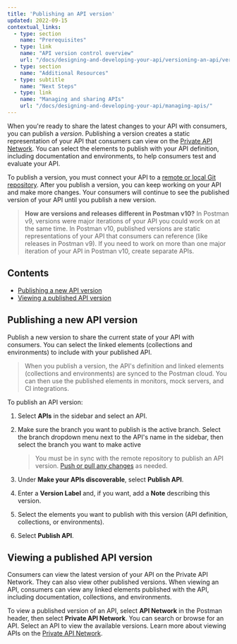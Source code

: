 ```yaml
---
title: 'Publishing an API version'
updated: 2022-09-15
contextual_links:
  - type: section
    name: "Prerequisites"
  - type: link
    name: "API version control overview"
    url: "/docs/designing-and-developing-your-api/versioning-an-api/versioning-an-api-overview/"
  - type: section
    name: "Additional Resources"
  - type: subtitle
    name: "Next Steps"
  - type: link
    name: "Managing and sharing APIs"
    url: "/docs/designing-and-developing-your-api/managing-apis/"
---
```


When you're ready to share the latest changes to your API with consumers, you can publish a _version_. Publishing a version creates a static representation of your API that consumers can view on the [Private API Network](/docs/collaborating-in-postman/adding-private-network/). You can select the elements to publish with your API definition, including documentation and environments, to help consumers test and evaluate your API.

To publish a version, you must connect your API to a [remote or local Git repository](/docs/designing-and-developing-your-api/versioning-an-api/versioning-an-api-overview/). After you publish a version, you can keep working on your API and make more changes. Your consumers will continue to see the published version of your API until you publish a new version.

> **How are versions and releases different in Postman v10?** In Postman v9, versions were major iterations of your API you could work on at the same time. In Postman v10, published versions are static representations of your API that consumers can reference (like releases in Postman v9). If you need to work on more than one major iteration of your API in Postman v10, create separate APIs.

## Contents

* [Publishing a new API version](#publishing-a-new-api-version)
* [Viewing a published API version](#viewing-a-published-api-version)

## Publishing a new API version

Publish a new version to share the current state of your API with consumers. You can select the linked elements (collections and environments) to include with your published API.

> When you publish a version, the API's definition and linked elements (collections and environments) are synced to the Postman cloud. You can then use the published elements in monitors, mock servers, and CI integrations.

To publish an API version:

1. Select **APIs** in the sidebar and select an API.
1. Make sure the branch you want to publish is the active branch. Select the branch dropdown menu next to the API's name in the sidebar, then select the branch you want to make active

    > You must be in sync with the remote repository to publish an API version. [Push or pull any changes](/docs/designing-and-developing-your-api/versioning-an-api/managing-git-changes/#pushing-and-pulling-changes) as needed.

1. Under **Make your APIs discoverable**, select **Publish API**.
1. Enter a **Version Label** and, if you want, add a **Note** describing this version.
1. Select the elements you want to publish with this version (API definition, collections, or environments).
1. Select **Publish API**.

<!-- ADD SCREENSHOT OF PUBLISH MODAL  -->

## Viewing a published API version

Consumers can view the latest version of your API on the Private API Network. They can also view other published versions. When viewing an API, consumers can view any linked elements published with the API, including documentation, collections, and environments.

To view a published version of an API, select **API Network** in the Postman header, then select **Private API Network**. You can search or browse for an API. Select an API to view the available versions. Learn more about viewing APIs on the [Private API Network](/docs/collaborating-in-postman/adding-private-network/).
